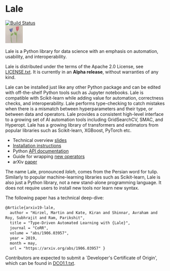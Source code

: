 # Lale

[![Build Status](https://travis-ci.com/IBM/lale.svg?branch=master)](https://travis-ci.com/IBM/lale)
<br />
<img src="docs/img/lale_logo.jpg" alt="logo" width="55px"/>

Lale is a Python library for data science with an emphasis on automation, usability, and interoperability.

Lale is distributed under the terms of the Apache 2.0 License, see
[LICENSE.txt](LICENSE.txt). It is currently in an **Alpha release**,
without warranties of any kind.

Lale can be installed just like any other Python package and can be
edited with off-the-shelf Python tools such as Jupyter notebooks.
Lale is compatible with Scikit-learn while adding value for
automation, correctness checks, and interoperability.
Lale performs type-checking to catch mistakes when there is a mismatch
between hyperparameters and their type, or between data and operators.
Lale provides a consistent high-level interface to a growing set of AI
automation tools including GridSearchCV, SMAC, and Hyperopt.
Lale has a growing library of transformers and estimators from popular
libraries such as Scikit-learn, XGBoost, PyTorch etc.

* Technical overview [slides](talks/2019-0529-lale.pdf)
* [Installation instructions](docs/installation.md)
* Python [API documentation](https://pages.github.ibm.com/Lale/lale/)
* Guide for wrapping [new operators](docs/new_operators.md)
* arXiv [paper](https://arxiv.org/pdf/1906.03957.pdf)

The name Lale, pronounced *laleh*, comes from the Persian word for
tulip. Similarly to popular machine-learning libraries such as
Scikit-learn, Lale is also just a Python library, not a new stand-alone
programming language. It does not require users to install new tools
nor learn new syntax.

The following paper has a technical deep-dive:
```
@Article{arxiv19-lale,
  author = "Hirzel, Martin and Kate, Kiran and Shinnar, Avraham and Roy, Subhrajit and Ram, Parikshit",
  title = "Type-Driven Automated Learning with {Lale}",
  journal = "CoRR",
  volume = "abs/1906.03957",
  year = 2019,
  month = may,
  url = "https://arxiv.org/abs/1906.03957" }
```

Contributors are expected to submit a `Developer's Certificate of
Origin', which can be found in [DCO1.1.txt](DCO1.1.txt).